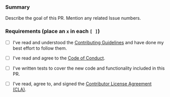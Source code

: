 ###  Summary

Describe the goal of this PR. Mention any related Issue numbers.

### Requirements (place an `x` in each `[ ]`)

* [ ] I've read and understood the [Contributing Guidelines](https://github.com/slackhq/hack-graphql/blob/master/.github/contributing.md) and have done my best effort to follow them.
* [ ] I've read and agree to the [Code of Conduct](https://slackhq.github.io/code-of-conduct).

* [ ] I've written tests to cover the new code and functionality included in this PR.

* [ ] I've read, agree to, and signed the [Contributor License Agreement (CLA)](https://cla-assistant.io/slackhq/hack-graphql).